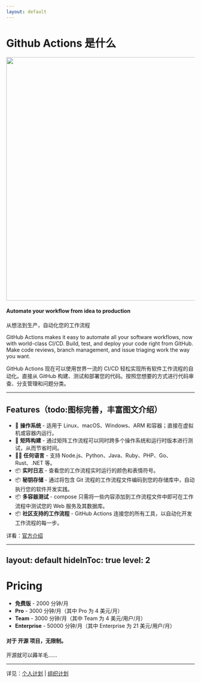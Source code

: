 ```yaml
---
layout: default
---
```


# Github Actions 是什么

<div class="flex">
    <div class="mr-15 pt-4 opacity-50"><img width="650" src="/assets/images/actions-icon-actions.svg" /></div>
    <div class="mr-18">
        <h4 v-click class="flex">
        Automate your workflow from idea to production
        </h4>
        <p v-click class="text-gray-400">
        从想法到生产，自动化您的工作流程
        </p>
        <p v-click class="text-gray-200">
        GitHub Actions makes it easy to automate all your software workflows, now with world-class CI/CD. Build, test, and deploy your code right from GitHub. Make code reviews, branch management, and issue triaging work the way you want.
        </p>
        <p v-click class="text-gray-400">
        GitHub Actions 现在可以使用世界一流的 CI/CD 轻松实现所有软件工作流程的自动化。直接从 GitHub 构建、测试和部署您的代码。按照您想要的方式进行代码审查、分支管理和问题分类。
        </p>
    </div>
</div>

---

## Features（todo:图标完善，丰富图文介绍）

<div class="mt-8">
<v-clicks>

- 📝 **操作系统** - 适用于 Linux、macOS、Windows、ARM 和容器；直接在虚拟机或容器内运行。
- 🎨 **矩阵构建** - 通过矩阵工作流程可以同时跨多个操作系统和运行时版本进行测试，从而节省时间。
- 🧑‍💻 **任何语言** - 支持 Node.js、Python、Java、Ruby、PHP、Go、Rust、.NET 等。
- 📦 **实时日志** - 查看您的工作流程实时运行的颜色和表情符号。
- 📦 **秘钥存储** - 通过将包含 Git 流程的工作流程文件编码到您的存储库中，自动执行您的软件开发实践。
- 📦 **多容器测试** - compose 只需将一些内容添加到工作流程文件中即可在工作流程中测试您的 Web 服务及其数据库。
- 📦 **社区支持的工作流程** - GitHub Actions 连接您的所有工具，以自动化开发工作流程的每一步。

</v-clicks>
</div>

<p v-click class="text-gray-400 text-1">
详看：<a href="https://github.com/features/actions" target="_blank">官方介绍</a>
</p>

---
layout: default
hideInToc: true
level: 2
---

# Pricing

<v-clicks>

- **免费版** - 2000 分钟/月
- **Pro** - 3000 分钟/月（其中 Pro 为 4 美元/月）
- **Team** - 3000 分钟/月（其中 Team 为 4 美元/用户/月）
- **Enterprise** - 50000 分钟/月（其中 Enterprise 为 21 美元/用户/月）

</v-clicks>

<h4 v-click class="mt-6">对于 <span class="bg-clip-text text-transparent bg-gradient-to-r from-green-400 to-blue-500">开源</span> 项目，<span class="bg-clip-text text-transparent bg-gradient-to-r from-green-400 to-blue-500">无限制</span>。</h4>

<p v-click>
开源就可以薅羊毛……
</p>

<div v-click class="text-gray-400 footnotes">

<hr class="footnotes-sep" />

详见：[个人计划](https://github.com/settings/billing/plans) | [组织计划](https://github.com/organizations/addcnos/billing/plans)

</div>